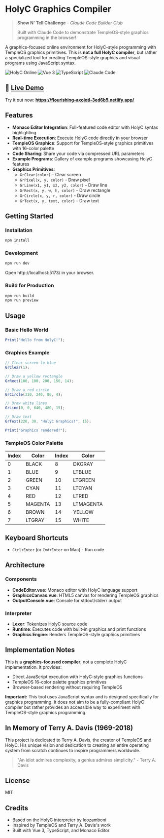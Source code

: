 # HolyC Graphics Compiler

> **Show N' Tell Challenge** - *Claude Code Builder Club*
>
> Built with Claude Code to demonstrate TempleOS-style graphics programming in the browser!

A graphics-focused online environment for HolyC-style programming with TempleOS graphics primitives. This is **not a full HolyC compiler**, but rather a specialized tool for creating TempleOS-style graphics and visual programs using JavaScript syntax.

![HolyC Online](https://img.shields.io/badge/HolyC-Online-purple)
![Vue 3](https://img.shields.io/badge/Vue-3-green)
![TypeScript](https://img.shields.io/badge/TypeScript-5-blue)
![Claude Code](https://img.shields.io/badge/Built%20with-Claude%20Code-orange)

## 🚀 [Live Demo](https://flourishing-axolotl-3ed6b5.netlify.app/)

Try it out now: **https://flourishing-axolotl-3ed6b5.netlify.app/**

## Features

- **Monaco Editor Integration**: Full-featured code editor with HolyC syntax highlighting
- **Real-time Execution**: Execute HolyC code directly in your browser
- **TempleOS Graphics**: Support for TempleOS-style graphics primitives with 16-color palette
- **Code Sharing**: Share your code via compressed URL parameters
- **Example Programs**: Gallery of example programs showcasing HolyC features
- **Graphics Primitives**:
  - `GrClear(color)` - Clear screen
  - `GrPixel(x, y, color)` - Draw pixel
  - `GrLine(x1, y1, x2, y2, color)` - Draw line
  - `GrRect(x, y, w, h, color)` - Draw rectangle
  - `GrCircle(x, y, r, color)` - Draw circle
  - `GrText(x, y, text, color)` - Draw text

## Getting Started

### Installation

```bash
npm install
```

### Development

```bash
npm run dev
```

Open http://localhost:5173/ in your browser.

### Build for Production

```bash
npm run build
npm run preview
```

## Usage

### Basic Hello World

```javascript
Print("Hello from HolyC!");
```

### Graphics Example

```javascript
// Clear screen to blue
GrClear(1);

// Draw a yellow rectangle
GrRect(100, 100, 200, 150, 14);

// Draw a red circle
GrCircle(320, 240, 80, 4);

// Draw white lines
GrLine(0, 0, 640, 480, 15);

// Draw text
GrText(220, 30, "HolyC Graphics!", 15);

Print("Graphics rendered!");
```

### TempleOS Color Palette

| Index | Color | Index | Color |
|-------|-------|-------|-------|
| 0 | BLACK | 8 | DKGRAY |
| 1 | BLUE | 9 | LTBLUE |
| 2 | GREEN | 10 | LTGREEN |
| 3 | CYAN | 11 | LTCYAN |
| 4 | RED | 12 | LTRED |
| 5 | MAGENTA | 13 | LTMAGENTA |
| 6 | BROWN | 14 | YELLOW |
| 7 | LTGRAY | 15 | WHITE |

## Keyboard Shortcuts

- `Ctrl+Enter` (or `Cmd+Enter` on Mac) - Run code

## Architecture

### Components

- **CodeEditor.vue**: Monaco editor with HolyC language support
- **GraphicsCanvas.vue**: HTML5 canvas for rendering TempleOS graphics
- **OutputConsole.vue**: Console for stdout/stderr output

### Interpreter

- **Lexer**: Tokenizes HolyC source code
- **Runtime**: Executes code with built-in graphics and print functions
- **Graphics Engine**: Renders TempleOS-style graphics primitives

## Implementation Notes

This is a **graphics-focused compiler**, not a complete HolyC implementation. It provides:
- Direct JavaScript execution with HolyC-style graphics functions
- TempleOS 16-color palette graphics primitives
- Browser-based rendering without requiring TempleOS

**Important:** This tool uses JavaScript syntax and is designed specifically for graphics programming. It does not aim to be a fully-compliant HolyC compiler but rather provides an accessible way to experiment with TempleOS-style graphics programming.

## In Memory of Terry A. Davis (1969-2018)

This project is dedicated to Terry A. Davis, the creator of TempleOS and HolyC. His unique vision and dedication to creating an entire operating system from scratch continues to inspire programmers worldwide.

> "An idiot admires complexity, a genius admires simplicity." - Terry A. Davis

## License

MIT

## Credits

- Based on the HolyC interpreter by leozamboni
- Inspired by TempleOS and Terry A. Davis's work
- Built with Vue 3, TypeScript, and Monaco Editor
